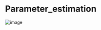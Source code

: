 # Parameter_estimation

![image](https://github.com/PriyalSingla/Parameter_estimation/assets/100366990/e24b0526-f5aa-43d5-abf0-f8e3e759e1f7)

